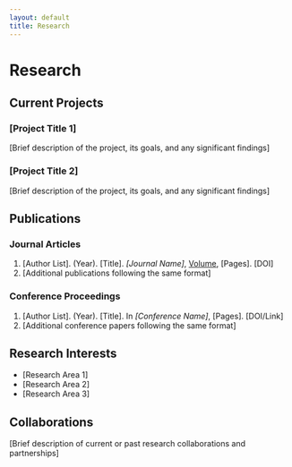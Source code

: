 ```yaml
---
layout: default
title: Research
---
```


# Research

## Current Projects

### [Project Title 1]
[Brief description of the project, its goals, and any significant findings]

### [Project Title 2]
[Brief description of the project, its goals, and any significant findings]

## Publications

### Journal Articles
1. [Author List]. (Year). [Title]. *[Journal Name]*, [Volume](Issue), [Pages]. [DOI]
2. [Additional publications following the same format]

### Conference Proceedings
1. [Author List]. (Year). [Title]. In *[Conference Name]*, [Pages]. [DOI/Link]
2. [Additional conference papers following the same format]

## Research Interests

- [Research Area 1]
- [Research Area 2]
- [Research Area 3]

## Collaborations

[Brief description of current or past research collaborations and partnerships] 